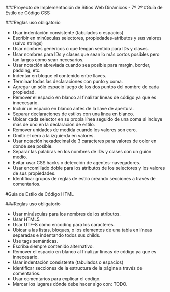 ###Proyecto de Implementación de Sitios Web Dinámicos - 7º 2º
#Guía de Estilo de Código CSS


###Reglas uso obligatorio

- Usar indentación consistente (tabulados o espacios)
- Escribir en minúsculas selectores, propiedades-atributos y sus valores (salvo strings)
- Usar nombres genéricos o que tengan sentido para IDs y clases.
- Usar nombres para IDs y clases que sean lo más cortos posibles pero tan largos cómo sean necesarios.
- Usar notación abreviada cuando sea posible para margin, border, padding, etc.
- Indentar en bloque el contenido entre llaves.
- Terminar todas las declaraciones con punto y coma.
- Agregar un sólo espacio luego de los dos puntos del nombre de cada propiedad.
- Remover el espacio en blanco al finalizar líneas de código ya que es innecesario.
- Incluir un espacio en blanco antes de la llave de apertura.
- Separar declaraciones de estilos con una línea en blanco.
- Ubicar cada selector en su propia línea seguido de una coma si incluye más de uno en la declaración de estilo.
- Remover unidades de medida cuando los valores son cero.
- Omitir el cero a la izquierda en valores.
- Usar notación hexadecimal de 3 caracteres para valores de color en donde sea posible.
- Separar las palabras en los nombres de IDs y clases con un guión medio.
- Evitar usar CSS hacks o detección de agentes-navegadores.
- Usar encomillado doble para los atributos de los selectores y los valores de sus propiedades.
- Identificar grupos de reglas de estilo creando secciones a través de comentarios.


#Guía de Estilo de Código HTML

###Reglas uso obligatorio
- Usar minúsculas para los nombres de los atributos.
- Usar HTML5.
- Usar UTF-8 cómo encoding para los caracteres.
- Ubicar a las listas, bloques, o los elementos de una tabla en líneas separadas e indentando todos sus childs.
- Use tags semánticas.
- Escriba siempre contenido alternativo.
- Remover el espacio en blanco al finalizar líneas de código ya que es innecesario.
- Usar indentación consistente (tabulados o espacios)
- Identificar secciones de la estructura de la página a través de comentarios.
- Usar comentarios para explicar el código.
- Marcar los lugares dónde debe hacer algo con: TODO.
